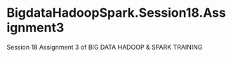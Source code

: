 # BigdataHadoopSpark.Session18.Assignment3
Session 18 Assignment 3 of BIG DATA HADOOP &amp; SPARK TRAINING
